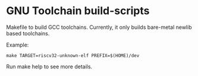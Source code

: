 # GNU Toolchain build-scripts

Makefile to build GCC toolchains.
Currently, it only builds bare-metal newlib based toolchains.

Example:
```
make TARGET=riscv32-unknown-elf PREFIX=$(HOME)/dev
```

Run make help to see more details.
